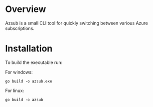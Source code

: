 # Overview

Azsub is a small CLI tool for quickly switching between various Azure subscriptions.

# Installation

To build the executable run:

For windows:

``go build -o azsub.exe``

For linux:

``go build -o azsub``

